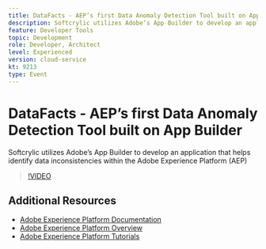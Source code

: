 ```yaml
---
title: DataFacts - AEP’s first Data Anomaly Detection Tool built on App Builder
description: Softcrylic utilizes Adobe’s App Builder to develop an application that helps identify data inconsistencies within the Adobe Experience Platform (AEP)
feature: Developer Tools
topic: Development
role: Developer, Architect
level: Experienced
version: cloud-service
kt: 9213
type: Event
---
```

# DataFacts - AEP’s first Data Anomaly Detection Tool built on App Builder

Softcrylic utilizes Adobe’s App Builder to develop an application that helps identify data inconsistencies within the Adobe Experience Platform (AEP)

>[!VIDEO](https://video.tv.adobe.com/v/337710/?quality=12&learn=on&hidetitle=true)

## Additional Resources

- [Adobe Experience Platform Documentation](https://experienceleague.adobe.com/docs/experience-platform.html)
- [Adobe Experience Platform Overview](https://experienceleague.adobe.com/docs/experience-platform/landing/home.html)
- [Adobe Experience Platform Tutorials](https://experienceleague.adobe.com/docs/platform-learn/tutorials/overview.html?lang=en)
